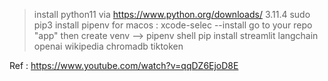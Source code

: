  >install python11 via https://www.python.org/downloads/  3.11.4
 >sudo pip3 install pipenv
 >for macos : xcode-selec --install
 >go to your repo "app" then create venv  --> pipenv shell 
 >pip install streamlit langchain openai wikipedia chromadb tiktoken


Ref  : https://www.youtube.com/watch?v=qqDZ6EjoD8E
